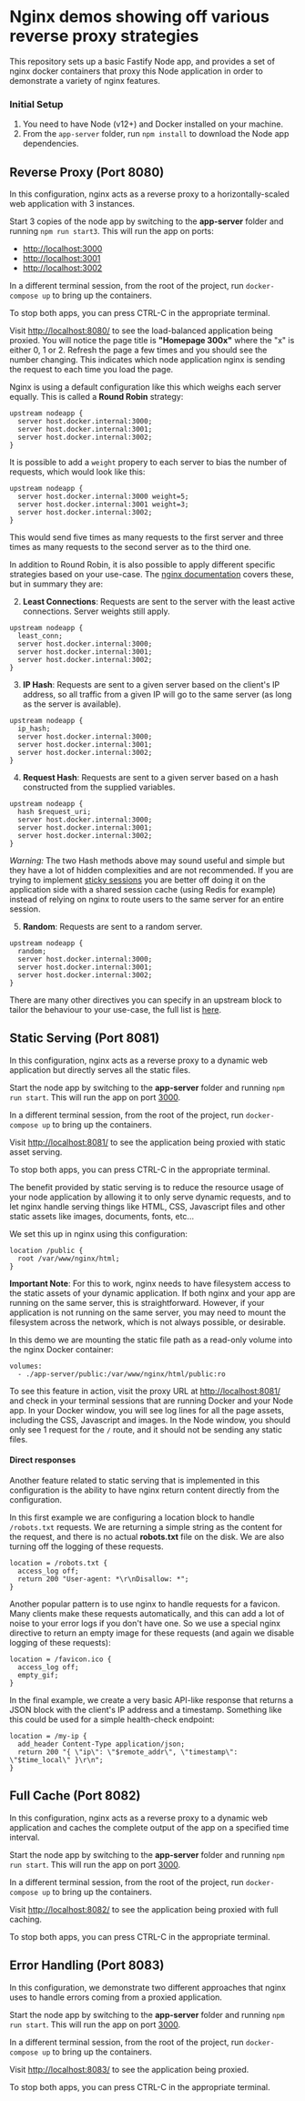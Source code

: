 # Nginx demos showing off various reverse proxy strategies

This repository sets up a basic Fastify Node app, and provides a set of nginx docker containers that proxy this Node application in order to demonstrate a variety of nginx features.

### Initial Setup

1. You need to have Node (v12+) and Docker installed on your machine.
1. From the `app-server` folder, run `npm install` to download the Node app dependencies.

## Reverse Proxy (Port 8080)

In this configuration, nginx acts as a reverse proxy to a horizontally-scaled web application with 3 instances.

Start 3 copies of the node app by switching to the **app-server** folder and running `npm run start3`. This will run the app on ports:

- [http://localhost:3000](http://localhost:3000)
- [http://localhost:3001](http://localhost:3001)
- [http://localhost:3002](http://localhost:3002)

In a different terminal session, from the root of the project, run `docker-compose up` to bring up the containers.

To stop both apps, you can press CTRL-C in the appropriate terminal.

Visit [http://localhost:8080/](http://localhost:8080) to see the load-balanced application being proxied. You will notice the page title is **"Homepage 300x"** where the "x" is either 0, 1 or 2. Refresh the page a few times and you should see the number changing. This indicates which node application nginx is sending the request to each time you load the page.

Nginx is using a default configuration like this which weighs each server equally. This is called a **Round Robin** strategy:

```nginx
upstream nodeapp {
  server host.docker.internal:3000;
  server host.docker.internal:3001;
  server host.docker.internal:3002;
}
```

It is possible to add a `weight` propery to each server to bias the number of requests, which would look like this:

```nginx
upstream nodeapp {
  server host.docker.internal:3000 weight=5;
  server host.docker.internal:3001 weight=3;
  server host.docker.internal:3002;
}
```

This would send five times as many requests to the first server and three times as many requests to the second server as to the third one.

In addition to Round Robin, it is also possible to apply different specific strategies based on your use-case. The [nginx documentation](https://docs.nginx.com/nginx/admin-guide/load-balancer/http-load-balancer/#choosing-a-load-balancing-method) covers these, but in summary they are:

2. **Least Connections**: Requests are sent to the server with the least active connections. Server weights still apply.

```nginx
upstream nodeapp {
  least_conn;
  server host.docker.internal:3000;
  server host.docker.internal:3001;
  server host.docker.internal:3002;
}
```

3. **IP Hash**: Requests are sent to a given server based on the client's IP address, so all traffic from a given IP will go to the same server (as long as the server is available).

```nginx
upstream nodeapp {
  ip_hash;
  server host.docker.internal:3000;
  server host.docker.internal:3001;
  server host.docker.internal:3002;
}
```

4. **Request Hash**: Requests are sent to a given server based on a hash constructed from the supplied variables.

```nginx
upstream nodeapp {
  hash $request_uri;
  server host.docker.internal:3000;
  server host.docker.internal:3001;
  server host.docker.internal:3002;
}
```

_Warning:_ The two Hash methods above may sound useful and simple but they have a lot of hidden complexities and are not recommended. If you are trying to implement [sticky sessions](https://dev.to/gkoniaris/why-you-should-never-use-sticky-sessions-2pkj) you are better off doing it on the application side with a shared session cache (using Redis for example) instead of relying on nginx to route users to the same server for an entire session.

5. **Random**: Requests are sent to a random server.

```nginx
upstream nodeapp {
  random;
  server host.docker.internal:3000;
  server host.docker.internal:3001;
  server host.docker.internal:3002;
}
```

There are many other directives you can specify in an upstream block to tailor the behaviour to your use-case, the full list is [here](https://nginx.org/en/docs/http/ngx_http_upstream_module.html#upstream).

## Static Serving (Port 8081)

In this configuration, nginx acts as a reverse proxy to a dynamic web application but directly serves all the static files.

Start the node app by switching to the **app-server** folder and running `npm run start`. This will run the app on port [3000](http://localhost:3000).

In a different terminal session, from the root of the project, run `docker-compose up` to bring up the containers.

Visit [http://localhost:8081/](http://localhost:8081) to see the application being proxied with static asset serving.

To stop both apps, you can press CTRL-C in the appropriate terminal.

The benefit provided by static serving is to reduce the resource usage of your node application by allowing it to only serve dynamic requests, and to let nginx handle serving things like HTML, CSS, Javascript files and other static assets like images, documents, fonts, etc...

We set this up in nginx using this configuration:

```nginx
location /public {
  root /var/www/nginx/html;
}
```

**Important Note**: For this to work, nginx needs to have filesystem access to the static assets of your dynamic application. If both nginx and your app are running on the same server, this is straightforward. However, if your application is not running on the same server, you may need to mount the filesystem across the network, which is not always possible, or desirable.

In this demo we are mounting the static file path as a read-only volume into the nginx Docker container:

```
volumes:
  - ./app-server/public:/var/www/nginx/html/public:ro
```

To see this feature in action, visit the proxy URL at [http://localhost:8081/](http://localhost:8081) and check in your terminal sessions that are running Docker and your Node app. In your Docker window, you will see log lines for all the page assets, including the CSS, Javascript and images. In the Node window, you should only see 1 request for the `/` route, and it should not be sending any static files.

#### Direct responses

Another feature related to static serving that is implemented in this configuration is the ability to have nginx return content directly from the configuration.

In this first example we are configuring a location block to handle `/robots.txt` requests. We are returning a simple string as the content for the request, and there is no actual **robots.txt** file on the disk. We are also turning off the logging of these requests.

```nginx
location = /robots.txt {
  access_log off;
  return 200 "User-agent: *\r\nDisallow: *";
}
```

Another popular pattern is to use nginx to handle requests for a favicon. Many clients make these requests automatically, and this can add a lot of noise to your error logs if you don't have one. So we use a special nginx directive to return an empty image for these requests (and again we disable logging of these requests):

```nginx
location = /favicon.ico {
  access_log off;
  empty_gif;
}
```

In the final example, we create a very basic API-like response that returns a JSON block with the client's IP address and a timestamp. Something like this could be used for a simple health-check endpoint:

```nginx
location = /my-ip {
  add_header Content-Type application/json;
  return 200 "{ \"ip\": \"$remote_addr\", \"timestamp\": \"$time_local\" }\r\n";
}
```

## Full Cache (Port 8082)

In this configuration, nginx acts as a reverse proxy to a dynamic web application and caches the complete output of the app on a specified time interval.

Start the node app by switching to the **app-server** folder and running `npm run start`. This will run the app on port [3000](http://localhost:3000).

In a different terminal session, from the root of the project, run `docker-compose up` to bring up the containers.

Visit [http://localhost:8082/](http://localhost:8082) to see the application being proxied with full caching.

To stop both apps, you can press CTRL-C in the appropriate terminal.

## Error Handling (Port 8083)

In this configuration, we demonstrate two different approaches that nginx uses to handle errors coming from a proxied application.

Start the node app by switching to the **app-server** folder and running `npm run start`. This will run the app on port [3000](http://localhost:3000).

In a different terminal session, from the root of the project, run `docker-compose up` to bring up the containers.

Visit [http://localhost:8083/](http://localhost:8083) to see the application being proxied.

To stop both apps, you can press CTRL-C in the appropriate terminal.
